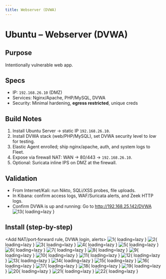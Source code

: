 ```yaml
---
title: Webserver (DVWA)
---
```


# Ubuntu – Webserver (DVWA)

## Purpose
Intentionally vulnerable web app.

## Specs
- IP: `192.168.26.10` (DMZ)
- Services: Nginx/Apache, PHP/MySQL, DVWA
- Security: Minimal hardening, **egress restricted**, unique creds

## Build Notes
1. Install Ubuntu Server → static IP `192.168.26.10`.
2. Install DVWA stack (web/PHP/MySQL), set DVWA security level to *low* for testing.
3. Elastic Agent enrolled; ship nginx/apache, auth, and system logs to Fleet.
4. Expose via firewall NAT: WAN → 80/443 → `192.168.26.10`.
5. Optional: Suricata inline IPS on DMZ at the firewall.

## Validation
- From Internet/Kali: run Nikto, SQLi/XSS probes, file uploads.
- In Kibana: confirm access logs, WAF/Suricata alerts, and Zeek HTTP logs.
- Confirm DVWA is up and running: Go to http://192.168.25.142/DVWA
![13](img/webserver/13.png){ loading=lazy }

## Install (step-by-step)
<Add NAT/port‑forward rule, DVWA login, alerts>
![1](img/webserver/1.png){ loading=lazy }
![2](img/webserver/2.png){ loading=lazy }
![3](img/webserver/3.png){ loading=lazy }
![4](img/webserver/4.png){ loading=lazy }
![5](img/webserver/5.png){ loading=lazy }
![6](img/webserver/6.png){ loading=lazy }
![7](img/webserver/7.png){ loading=lazy }
![8](img/webserver/8.png){ loading=lazy }
![9](img/webserver/9.png){ loading=lazy }
![10](img/webserver/10.png){ loading=lazy }
![11](img/webserver/11.png){ loading=lazy }
![12](img/webserver/12.png){ loading=lazy }
![13](img/webserver/13.png){ loading=lazy }
![14](img/webserver/14.png){ loading=lazy }
![15](img/webserver/15.png){ loading=lazy }
![16](img/webserver/16.png){ loading=lazy }
![17](img/webserver/17.png){ loading=lazy }
![18](img/webserver/18.png){ loading=lazy }
![19](img/webserver/19.png){ loading=lazy }
![20](img/webserver/20.png){ loading=lazy }
![21](img/webserver/21.png){ loading=lazy }
![22](img/webserver/22.png){ loading=lazy }

